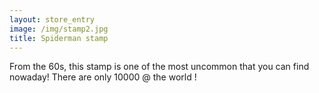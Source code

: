```yaml
---
layout: store_entry
image: /img/stamp2.jpg
title: Spiderman stamp
---
```

From the 60s, this stamp is one of the most uncommon that you can find nowaday! There are only 10000 @ the world !
